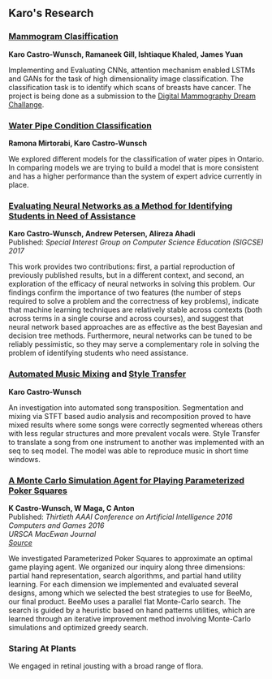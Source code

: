 ## Karo's Research

### [Mammogram Clasiffication](https://github.com/KaroAntonio/mammogram-classification)
**Karo Castro-Wunsch, Ramaneek Gill, Ishtiaque Khaled, James Yuan**


Implementing and Evaluating CNNs, attention mechanism enabled LSTMs and GANs for the task of high dimensionality image classification. The classification task is to identify which scans of breasts have cancer. The project is being done as a submission to the [Digital Mammography Dream Challange](https://www.synapse.org/#!Synapse:syn4224222/wiki/401743). 


### [Water Pipe Condition Classification](https://github.com/KaroAntonio/pipe-classification)
**Ramona Mirtorabi, Karo Castro-Wunsch**


We explored different models for the classification of water pipes in Ontario. In comparing models we are trying to build a model that is more consistent and has a higher performance than the system of expert advice currently in place. 




### [Evaluating Neural Networks as a Method for Identifying Students in Need of Assistance](https://github.com/KaroAntonio/student-classification)
**Karo Castro-Wunsch, Andrew Petersen, Alireza Ahadi**     
Published: *Special Interest Group on Computer Science Education (SIGCSE) 2017* 


This work provides two contributions: first, a partial reproduction of previously published results, but in a different context, and second, an exploration of the efficacy of neural networks in solving this problem. Our findings confirm the importance of two features (the number of steps required to solve a problem and the correctness of key problems), indicate that machine learning techniques are relatively stable across contexts (both across terms in a single course and across courses), and suggest that neural network based approaches are as effective as the best Bayesian and decision tree methods. Furthermore, neural networks can be tuned to be reliably pessimistic, so they may serve a complementary role in solving the problem of identifying students who need assistance.


### [Automated Music Mixing](https://github.com/KaroAntonio/music-phrasing) and [Style Transfer](https://github.com/KaroAntonio/music-rnn-tensorflow)
**Karo Castro-Wunsch**


An investigation into automated song transposition. Segmentation and mixing via STFT based audio analysis and recomposition proved to have mixed results where some songs were correctly segmented whereas others with less regular structures and more prevalent vocals were. Style Transfer to translate a song from one instrument to another was implemented with an seq to seq model. The model was able to reproduce music in short time windows. 


### [A Monte Carlo Simulation Agent for Playing Parameterized Poker Squares](http://www.aaai.org/ocs/index.php/AAAI/AAAI16/paper/view/12405)
**K Castro-Wunsch, W Maga, C Anton**  
Published: *Thirtieth AAAI Conference on Artificial Intelligence 2016*  
*Computers and Games 2016*     
*URSCA MacEwan Journal*   
*[Source](https://github.com/MrMagaw/Beemo)*


We investigated Parameterized Poker Squares to approximate an optimal game playing agent. We organized our inquiry along three dimensions: partial hand representation, search algorithms, and partial hand utility learning. For each dimension we implemented and evaluated several designs, among which we selected the best strategies to use for BeeMo, our final product. BeeMo uses a parallel flat Monte-Carlo search. The search is guided by a heuristic based on hand patterns utilities, which are learned through an iterative improvement method involving Monte-Carlo simulations and optimized greedy search.


### Staring At Plants
We engaged in retinal jousting with a broad range of flora.






